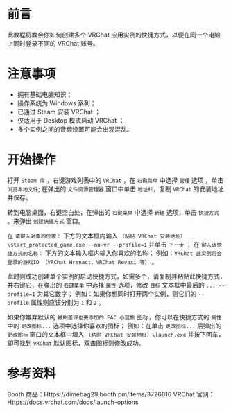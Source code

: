 # 前言

此教程将教会你如何创建多个 VRChat 应用实例的快捷方式，以便在同一个电脑上同时登录不同的 VRChat 账号。

# 注意事项

- 拥有基础电脑知识；
- 操作系统为 Windows 系列；
- 已通过 Steam 安装 VRChat ；
- 仅适用于 Desktop 模式启动 VRChat ；
- 多个实例之间的音频设置可能会出现混乱。

# 开始操作

打开 `Steam 库` ，右键游戏列表中的 `VRChat` ，在 `右键菜单` 中选择 `管理` 选项 ，单击 `浏览本地文件`;
在弹出的 `文件资源管理器` 窗口中单击 `地址栏`，复制 `VRChat` 的安装地址并保存。

转到电脑桌面，右键空白处，在弹出的 `右键菜单` 中选择 `新建` 选项，单击 `快捷方式` 。来弹出 `创建快捷方式` 窗口。

在 `请键入对象的位置：` 下方的文本框内输入 `（粘贴 VRChat 安装地址）\start_protected_game.exe --no-vr --profile=1` 并单击 `下一步` ；
在 `键入该快捷方式的名称：` 下方的文本输入框内输入你喜欢的名称；
例如：`VRChat 此实例将会登录的游戏ID （VRChat Hrenact，VRChat Revaxi 等）` 。

此时则成功创建单个实例的启动快捷方式，如需多个，请复制并粘贴此快捷方式，并右键它，在弹出的 `右键菜单` 中选择 `属性` 选项，修改 `目标` 文本框中最后的 `... --profile=1` 为其它数字；
例如：如果你想同时打开两个实例，则它们的 `--profile` 属性则应该分别为 `1` 和 `2` 。

如果你嫌弃默认的 `被刷差评也要添加的 EAC 小蓝熊` 图标，你可以在快捷方式的 `属性` 中的 `更改图标...` 选项中选择你喜欢的图标；
例如：在单击 `更改图标...` 后弹出的 `更改图标` 窗口的文本框中填入 `（粘贴 VRChat 安装地址）\launch.exe` 并按下回车，即可找到 `VRChat` 默认图标，双击图标则修改成功。

# 参考资料

Booth 商品：Https://dimebag29.booth.pm/items/3726816
VRChat 官网：Https://docs.vrchat.com/docs/launch-options